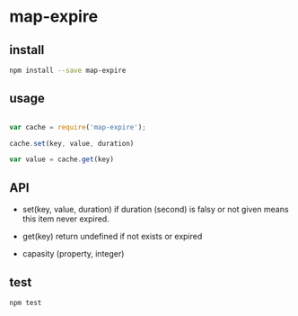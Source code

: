 # map-expire

## install

```bash
npm install --save map-expire
```

## usage

```javascript

var cache = require('map-expire');

cache.set(key, value, duration)

var value = cache.get(key)

```

## API

- set(key, value, duration)
	if duration (second) is falsy or not given means this item never expired.

- get(key)
	return undefined if not exists or expired
	
- capasity (property, integer)

## test

```sh
npm test
```
	